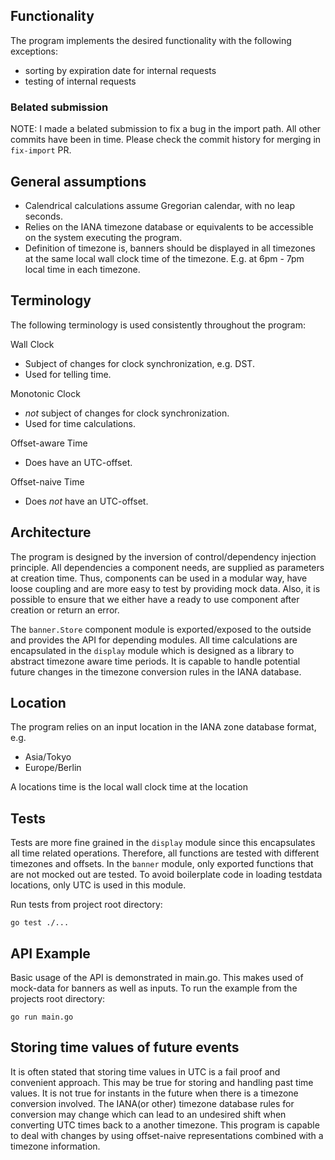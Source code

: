 ## Functionality
The program implements the desired functionality with the following exceptions:

 - sorting by expiration date for internal requests
  - testing of internal requests

### Belated submission
NOTE: I made a belated submission to fix a bug in the import path. All other commits have been in time. Please check the commit history for merging in `fix-import` PR.

## General assumptions


 - Calendrical calculations assume Gregorian calendar, with no leap
   seconds.  
 - Relies on the IANA timezone database or equivalents to be
   accessible on the system executing the program. 
 - Definition of
   timezone is, banners should be displayed in all timezones at the same
   local wall clock time of the timezone. E.g. at 6pm - 7pm local time
   in each timezone.


## Terminology
The following terminology is used consistently throughout the program:

Wall Clock

 - Subject of changes for clock synchronization, e.g. DST.
 - Used for telling time.

Monotonic Clock
 - *not* subject of changes for clock synchronization.
 - Used for time calculations.

Offset-aware Time

 - Does have an UTC-offset.


Offset-naive Time

 - Does *not* have an UTC-offset.


## Architecture
The program is designed by the inversion of control/dependency injection principle. All dependencies a component needs, are supplied as parameters at creation time. Thus, components can be used in a modular way, have loose coupling and are more easy to test by providing mock data. Also, it is possible to ensure that we either have a ready to use component after creation or return an error.

The `banner.Store` component module is exported/exposed to the outside and provides the API for depending modules. All time calculations are encapsulated in the `display` module which is designed as a library to abstract timezone aware time periods. It is capable to handle potential future changes in the timezone conversion rules in the IANA database.

## Location
The program relies on an input location in the IANA zone database format, e.g.

 - Asia/Tokyo
 - Europe/Berlin


A locations time is the local wall clock time at the location

## Tests
Tests are more fine grained in the `display` module since this encapsulates all time related operations. Therefore, all functions are tested with different timezones and offsets. In the `banner` module, only exported functions that are not mocked out are tested. To avoid boilerplate code in loading testdata locations, only UTC is used in this module.

Run tests from project root directory:


    go test ./...


## API Example
Basic usage of the API is demonstrated in main.go. This makes used of mock-data for banners as well as inputs. To run the example from the projects root directory:


    go run main.go


## Storing time values of future events
It is often stated that storing time values in UTC is a fail proof and convenient approach. This may be true for storing and handling past time values. It is not true for instants in the future when there is a timezone conversion involved. The IANA(or other) timezone database rules for conversion may change which can lead to an undesired shift when converting UTC times back to a another timezone. This program is capable to deal with changes by using offset-naive representations combined with a timezone information.
